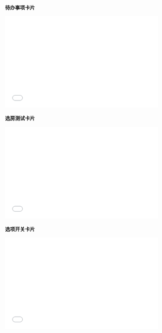 
### 待办事项卡片
<iframe width="100%" height="300" src="//jsrun.net/tskKp/embedded/all/light/" allowfullscreen="allowfullscreen" frameborder="0"></iframe>

### 选房测试卡片
<iframe width="100%" height="300" src="//jsrun.net/9EkKp/embedded/all/light/" allowfullscreen="allowfullscreen" frameborder="0"></iframe>

### 选项开关卡片
<iframe width="100%" height="300" src="//jsrun.net/dEkKp/embedded/all/light/" allowfullscreen="allowfullscreen" frameborder="0"></iframe>